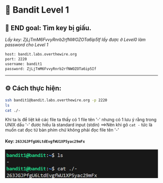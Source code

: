 # 🎯 Bandit Level 1

## 📌 END goal: Tìm key bị giấu.
*Lấy key: ZjLjTmM6FvvyRnrb2rfNWOZOTa6ip5If lấy được ở Level0 làm password cho Level 1*
```
host: bandit.labs.overthewire.org
port: 2220
username: bandit1
password: ZjLjTmM6FvvyRnrb2rfNWOZOTa6ip5If
```
---

## ⚙️ Cách thực hiện:
```bash
ssh bandit1@bandit.labs.overthewire.org -p 2220
ls
cat ./-
```
Khi ta ls để liệt kê các file ta thấy có 1 file tên '-' nhưng có 1 lưu ý rằng trong UNIX dấu '-' đươc hiểu là standard input (stdin)
==>Nên khi gõ ```cat -``` tức là muốn cat đọc từ bàn phím chứ không phải đọc file tên '-'

#### Key: `263JGJPfgU6LtdEvgfWU1XP5yac29mFx`

![alt text](./image/Level1.png)
